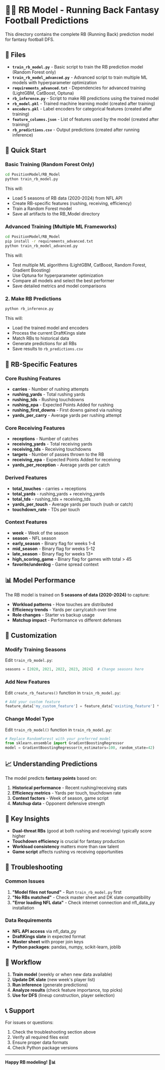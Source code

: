 # 🏃‍♂️ RB Model - Running Back Fantasy Football Predictions

This directory contains the complete RB (Running Back) prediction model for fantasy football DFS.

## 📁 Files

- **`train_rb_model.py`** - Basic script to train the RB prediction model (Random Forest only)
- **`train_rb_model_advanced.py`** - Advanced script to train multiple ML models with hyperparameter optimization
- **`requirements_advanced.txt`** - Dependencies for advanced training (LightGBM, CatBoost, Optuna)
- **`rb_inference.py`** - Script to make RB predictions using the trained model
- **`rb_model.pkl`** - Trained machine learning model (created after training)
- **`encoders.pkl`** - Label encoders for categorical features (created after training)
- **`feature_columns.json`** - List of features used by the model (created after training)
- **`rb_predictions.csv`** - Output predictions (created after running inference)

## 🚀 Quick Start

### Basic Training (Random Forest Only)
```bash
cd PositionModel/RB_Model
python train_rb_model.py
```

This will:
- Load 5 seasons of RB data (2020-2024) from NFL API
- Create RB-specific features (rushing, receiving, efficiency)
- Train a Random Forest model
- Save all artifacts to the RB_Model directory

### Advanced Training (Multiple ML Frameworks)
```bash
cd PositionModel/RB_Model
pip install -r requirements_advanced.txt
python train_rb_model_advanced.py
```

This will:
- Test multiple ML algorithms (LightGBM, CatBoost, Random Forest, Gradient Boosting)
- Use Optuna for hyperparameter optimization
- Compare all models and select the best performer
- Save detailed metrics and model comparisons

### 2. Make RB Predictions
```bash
python rb_inference.py
```

This will:
- Load the trained model and encoders
- Process the current DraftKings slate
- Match RBs to historical data
- Generate predictions for all RBs
- Save results to `rb_predictions.csv`

## 🏈 RB-Specific Features

### Core Rushing Features
- **carries** - Number of rushing attempts
- **rushing_yards** - Total rushing yards
- **rushing_tds** - Rushing touchdowns
- **rushing_epa** - Expected Points Added for rushing
- **rushing_first_downs** - First downs gained via rushing
- **yards_per_carry** - Average yards per rushing attempt

### Core Receiving Features
- **receptions** - Number of catches
- **receiving_yards** - Total receiving yards
- **receiving_tds** - Receiving touchdowns
- **targets** - Number of passes thrown to the RB
- **receiving_epa** - Expected Points Added for receiving
- **yards_per_reception** - Average yards per catch

### Derived Features
- **total_touches** - carries + receptions
- **total_yards** - rushing_yards + receiving_yards
- **total_tds** - rushing_tds + receiving_tds
- **yards_per_touch** - Average yards per touch (rush or catch)
- **touchdown_rate** - TDs per touch

### Context Features
- **week** - Week of the season
- **season** - NFL season
- **early_season** - Binary flag for weeks 1-4
- **mid_season** - Binary flag for weeks 5-12
- **late_season** - Binary flag for weeks 13+
- **high_scoring_game** - Binary flag for games with total > 45
- **favorite/underdog** - Game spread context

## 📊 Model Performance

The RB model is trained on **5 seasons of data (2020-2024)** to capture:
- **Workload patterns** - How touches are distributed
- **Efficiency trends** - Yards per carry/catch over time
- **Role changes** - Starter vs backup usage
- **Matchup impact** - Performance vs different defenses

## 🔧 Customization

### Modify Training Seasons
Edit `train_rb_model.py`:
```python
seasons = [2020, 2021, 2022, 2023, 2024]  # Change seasons here
```

### Add New Features
Edit `create_rb_features()` function in `train_rb_model.py`:
```python
# Add your custom feature
feature_data['my_custom_feature'] = feature_data['existing_feature'] * 2
```

### Change Model Type
Edit `train_rb_model()` function in `train_rb_model.py`:
```python
# Replace RandomForest with your preferred model
from sklearn.ensemble import GradientBoostingRegressor
model = GradientBoostingRegressor(n_estimators=100, random_state=42)
```

## 📈 Understanding Predictions

The model predicts **fantasy points** based on:
1. **Historical performance** - Recent rushing/receiving stats
2. **Efficiency metrics** - Yards per touch, touchdown rate
3. **Context factors** - Week of season, game script
4. **Matchup data** - Opponent defensive strength

## 🎯 Key Insights

- **Dual-threat RBs** (good at both rushing and receiving) typically score higher
- **Touchdown efficiency** is crucial for fantasy production
- **Workload consistency** matters more than raw talent
- **Game script** affects rushing vs receiving opportunities

## 🚨 Troubleshooting

### Common Issues
1. **"Model files not found"** - Run `train_rb_model.py` first
2. **"No RBs matched"** - Check master sheet and DK slate compatibility
3. **"Error loading NFL data"** - Check internet connection and nfl_data_py installation

### Data Requirements
- **NFL API access** via nfl_data_py
- **DraftKings slate** in expected format
- **Master sheet** with proper join keys
- **Python packages**: pandas, numpy, scikit-learn, joblib

## 🔄 Workflow

1. **Train model** (weekly or when new data available)
2. **Update DK slate** (new week's player list)
3. **Run inference** (generate predictions)
4. **Analyze results** (check feature importance, top picks)
5. **Use for DFS** (lineup construction, player selection)

## 📞 Support

For issues or questions:
1. Check the troubleshooting section above
2. Verify all required files exist
3. Ensure proper data formats
4. Check Python package versions

---

**Happy RB modeling! 🏈📊**
